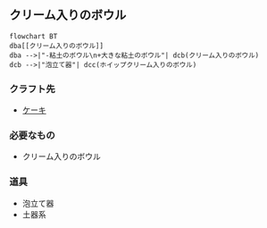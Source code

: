 ## クリーム入りのボウル
```mermaid
flowchart BT
dba[[クリーム入りのボウル]]
dba -->|"-粘土のボウル\n+大きな粘土のボウル"| dcb(クリーム入りのボウル)
dcb -->|"泡立て器"| dcc(ホイップクリーム入りのボウル)
```
### クラフト先
* [ケーキ](https://github.com/aya-0p/yah-craft-recipe/blob/main/Cake.md)
### 必要なもの
* クリーム入りのボウル
### 道具
* 泡立て器
* 土器系
